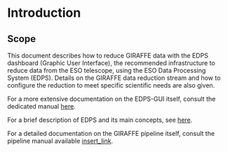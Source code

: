 # Introduction

## Scope

This document describes how to reduce GIRAFFE data with the EDPS dashboard (Graphic User
Interface), the recommended infrastructure to reduce data from the ESO
telescope, using the ESO Data Processing System (EDPS).
Details on the GIRAFFE data reduction stream and how to configure the reduction to meet 
specific scientific needs are also given.



For a more extensive documentation on the EDPS-GUI itself, consult the dedicated manual [here](../edpsgui/index).

For a brief description of EDPS and its main concepts, see [here](../edpsgui/intro.md/#what_is_edps).

For a detailed documentation on the GIRAFFE pipeline itself, consult the pipeline manual available [insert_link](https://ftp.eso.org/pub/dfs/pipelines/instruments/xxx).

